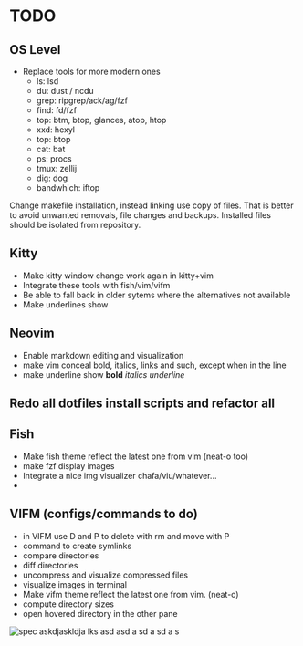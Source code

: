 # TODO

## OS Level

- Replace tools for more modern ones 
    - ls: lsd
    - du: dust / ncdu
    - grep: ripgrep/ack/ag/fzf
    - find: fd/fzf
    - top: btm, btop, glances, atop, htop
    - xxd: hexyl
    - top: btop
    - cat: bat
    - ps: procs
    - tmux: zellij
    - dig: dog
    - bandwhich: iftop

Change makefile installation, instead linking use copy of files. That
is better to avoid unwanted removals, file changes and backups. Installed
files should be isolated from repository.

## Kitty

- Make kitty window change work again in kitty+vim
- Integrate these tools with fish/vim/vifm
- Be able to fall back in older sytems where the alternatives not available
- Make underlines show

## Neovim

- Enable markdown editing and visualization
- make vim conceal bold, italics, links and such, except when in the line
- make underline show
**bold** *italics*  _underline_

## Redo all dotfiles install scripts and refactor all


## Fish

- Make fish theme reflect the latest one from vim (neat-o too)
- make fzf display images
- Integrate a nice img visualizer chafa/viu/whatever...
-


## VIFM (configs/commands to do)

- in VIFM use D and P to delete with rm and move with P
- command to create symlinks
- compare directories
- diff directories
- uncompress and visualize compressed files
- visualize images in terminal
- Make vifm theme reflect the latest one from vim. (neat-o)
- compute directory sizes
- open hovered directory in the other pane


![spec](./spec.png)
askdjaskldja lks
asd 
asd
a
sd a
sd a
s

